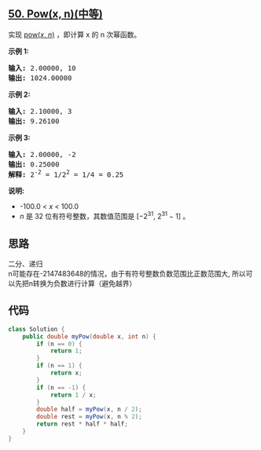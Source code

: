 ## [50. Pow(x, n)(中等)](https://leetcode-cn.com/problems/powx-n/)
<div class="notranslate"><p>实现&nbsp;<a href="https://www.cplusplus.com/reference/valarray/pow/">pow(<em>x</em>, <em>n</em>)</a>&nbsp;，即计算 x 的 n 次幂函数。</p>

<p><strong>示例 1:</strong></p>

<pre><strong>输入:</strong> 2.00000, 10
<strong>输出:</strong> 1024.00000
</pre>

<p><strong>示例&nbsp;2:</strong></p>

<pre><strong>输入:</strong> 2.10000, 3
<strong>输出:</strong> 9.26100
</pre>

<p><strong>示例&nbsp;3:</strong></p>

<pre><strong>输入:</strong> 2.00000, -2
<strong>输出:</strong> 0.25000
<strong>解释:</strong> 2<sup>-2</sup> = 1/2<sup>2</sup> = 1/4 = 0.25</pre>

<p><strong>说明:</strong></p>

<ul>
	<li>-100.0 &lt;&nbsp;<em>x</em>&nbsp;&lt; 100.0</li>
	<li><em>n</em>&nbsp;是 32 位有符号整数，其数值范围是&nbsp;[−2<sup>31</sup>,&nbsp;2<sup>31&nbsp;</sup>− 1] 。</li>
</ul>
</div>

## 思路
二分、递归  
n可能存在-2147483648的情况，由于有符号整数负数范围比正数范围大, 所以可以先把n转换为负数进行计算（避免越界）

## 代码
```java
class Solution {
    public double myPow(double x, int n) {
        if (n == 0) {
            return 1;
        }
        if (n == 1) { 
            return x; 
        }
        if (n == -1) {
            return 1 / x; 
        }
        double half = myPow(x, n / 2);
        double rest = myPow(x, n % 2);
        return rest * half * half;
    }
}
```
